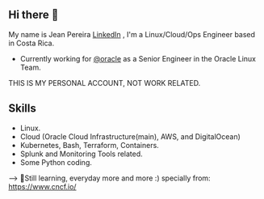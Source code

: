 ## Hi there 👋

My name is Jean Pereira [LinkedIn](https://www.linkedin.com/in/jean-pereira-1018aa161/) , I'm a Linux/Cloud/Ops Engineer based in Costa Rica.
- Currently working for [@oracle](https://github.com/oracle) as a Senior Engineer in the Oracle Linux Team.

THIS IS MY PERSONAL ACCOUNT, NOT WORK RELATED.

## Skills
- Linux.
- Cloud (Oracle Cloud Infrastructure(main), AWS, and DigitalOcean)
- Kubernetes, Bash, Terraform, Containers.
- Splunk and Monitoring Tools related.
- Some Python coding.  

--> 🌱Still learning, everyday more and more :) specially from: https://www.cncf.io/
